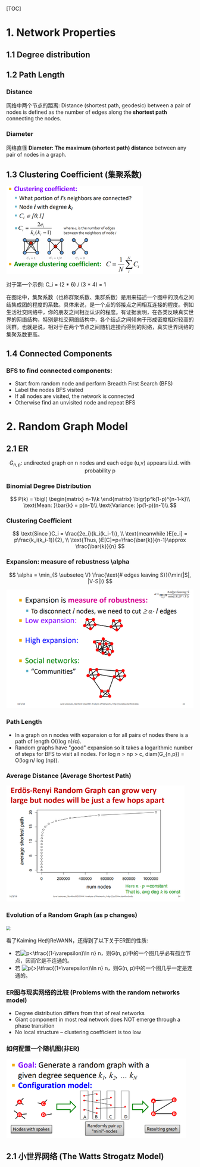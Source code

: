 [TOC]

# 1. Network Properties

## 1.1 Degree distribution



## 1.2 Path Length

### Distance

网络中两个节点的距离: Distance (shortest path, geodesic) between a pair of nodes is defined as the number of edges along the **shortest path** connecting the nodes.

### Diameter

网络直径 **Diameter: The maximum (shortest path) distance** between any pair of nodes in a graph.

## 1.3 Clustering Coefficient (集聚系数)

<img src="./imgs/2.png" style="zoom:50%;" />

对于第一个示例: C_i = (2 * 6) / (3 * 4) = 1

在图论中，集聚系数（也称群聚系数、集群系数）是用来描述一个图中的顶点之间结集成团的程度的系数。具体来说，是一个点的邻接点之间相互连接的程度。例如生活社交网络中，你的朋友之间相互认识的程度。有证据表明，在各类反映真实世界的网络结构，特别是社交网络结构中，各个结点之间倾向于形成密度相对较高的网群。也就是说，相对于在两个节点之间随机连接而得到的网络，真实世界网络的集聚系数更高。

## 1.4 Connected Components

### BFS to find connected components: 

- Start from random node and perform Breadth First Search (BFS)
- Label the nodes BFS visited
- If all nodes are visited, the network is connected
- Otherwise find an unvisited node and repeat BFS 

# 2. Random Graph Model

## 2.1 ER

$$
G_{n,p} \text{: undirected graph on n nodes and each edge (u,v) appears i.i.d. with probability p }
$$

 ### Binomial Degree Distribution
$$
P(k) = \bigl(
    \begin{matrix}
		n-1\\k
	\end{matrix}
\bigr)p^k(1-p)^{n-1-k}\\
\text{Mean: }\bar{k} = p(n-1)\\
\text{Variance: }p(1-p)(n-1)\\
$$

### Clustering Coefficient

$$
\text{Since }C_i = \frac{2e_i}{k_i(k_i-1)}, \\
\text{meanwhile }E[e_i] = p\frac{k_i(k_i-1)}{2}, \\
\text{Thus, }E[C]=p=\frac{\bar{k}}{n-1}\approx \frac{\bar{k}}{n}
$$

### Expansion: measure of rebustness \alpha

$$
\alpha = \min_{S \subseteq V} \frac{\text{# edges leaving S}}{\min(|S|, |V-S|)}
$$

<img src="./imgs/3.png" style="zoom:60%;" />

### Path Length

- In a graph on n nodes with expansion α for all pairs of nodes there is a path of length O((log n)/α). 
- Random graphs have "good" expansion so it takes a logarithmic number of steps for BFS to visit all nodes.  For log n > np > c, diam(G_{n,p}) = O(log n/ log (np)).

### Average Distance (Average Shortest Path)

<img src="./imgs/4.png" style="zoom:60%;" />

### Evolution of a Random Graph (as p changes)

<img src="./imgs./5.png" style="zoom:67%;" />

看了Kaiming He的ReWANN，还得到了以下关于ER图的性质:

- 若![p<\tfrac{(1-\varepsilon)\ln n} n](http://wiki.swarma.net/images/math/6/6/a/66a70ccc7f5060be358bc840a5e03554.png)，则G(n, p)中的一个图几乎必有孤立节点，因而它是不连通的。
- 若 ![p{>}\tfrac{(1+\varepsilon)\ln n} n](http://wiki.swarma.net/images/math/0/f/d/0fd43a31b29bc87098a8ff87eda1b32d.png)，则G(n, p)中的一个图几乎一定是连通的。

### ER图与现实网络的比较 (Problems with the random networks model)

- Degree distribution differs from that of real networks
- Giant component in most real network does NOT emerge through a phase transition
- No local structure – clustering coefficient is too low 

### 如何配置一个随机图(非ER)

<img src="./imgs/6.png" style="zoom:60%;" />

## 2.1 小世界网络 (The Watts Strogatz Model)

